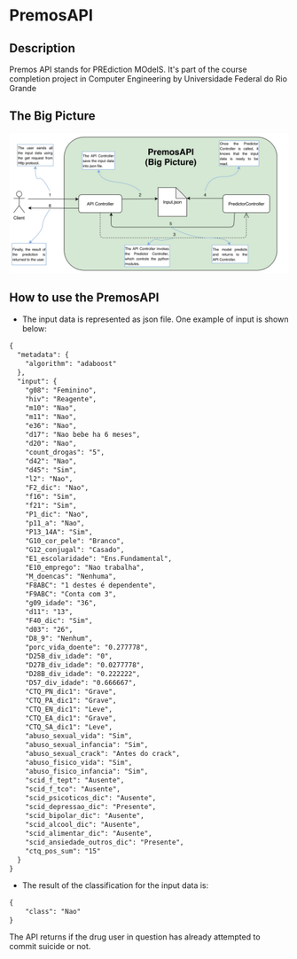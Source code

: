 # PremosAPI

## Description

Premos API stands for PREdiction MOdelS. It's part of the course completion project in Computer Engineering by Universidade Federal do Rio Grande

## The Big Picture

![Big Picture](images/Modelagem-Deploy.png) 

## How to use the PremosAPI
- The input data is represented as json file. One example of input is shown below:

```
{
  "metadata": {
    "algorithm": "adaboost"
  },
  "input": {
    "g08": "Feminino",
    "hiv": "Reagente",
    "m10": "Nao",
    "m11": "Nao",
    "e36": "Nao",
    "d17": "Nao bebe ha 6 meses",
    "d20": "Nao",
    "count_drogas": "5",
    "d42": "Nao",
    "d45": "Sim",
    "l2": "Nao",
    "F2_dic": "Nao",
    "f16": "Sim",
    "f21": "Sim",
    "P1_dic": "Nao",
    "p11_a": "Nao",
    "P13_14A": "Sim",
    "G10_cor_pele": "Branco",
    "G12_conjugal": "Casado",
    "E1_escolaridade": "Ens.Fundamental",
    "E10_emprego": "Nao trabalha",
    "M_doencas": "Nenhuma",
    "F8ABC": "1 destes é dependente",
    "F9ABC": "Conta com 3",
    "g09_idade": "36",
    "d11": "13",
    "F40_dic": "Sim",
    "d03": "26",
    "D8_9": "Nenhum",
    "porc_vida_doente": "0.277778",
    "D25B_div_idade": "0",
    "D27B_div_idade": "0.0277778",
    "D28B_div_idade": "0.222222",
    "D57_div_idade": "0.666667",
    "CTQ_PN_dic1": "Grave",
    "CTQ_PA_dic1": "Grave",
    "CTQ_EN_dic1": "Leve",
    "CTQ_EA_dic1": "Grave",
    "CTQ_SA_dic1": "Leve",
    "abuso_sexual_vida": "Sim",
    "abuso_sexual_infancia": "Sim",
    "abuso_sexual_crack": "Antes do crack",
    "abuso_fisico_vida": "Sim",
    "abuso_fisico_infancia": "Sim",
    "scid_f_tept": "Ausente",
    "scid_f_tco": "Ausente",
    "scid_psicoticos_dic": "Ausente",
    "scid_depressao_dic": "Presente",
    "scid_bipolar_dic": "Ausente",
    "scid_alcool_dic": "Ausente",
    "scid_alimentar_dic": "Ausente",
    "scid_ansiedade_outros_dic": "Presente",
    "ctq_pos_sum": "15"
  }
}
```

- The result of the classification for the input data is:
```
{
    "class": "Nao"
}
```

The API returns if the drug user in question has already attempted to commit suicide or not.
